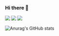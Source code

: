 ### Hi there 👋

<!--
**heejuu321/heejuu321** is a ✨ _special_ ✨ repository because its `README.md` (this file) appears on your GitHub profile.

Here are some ideas to get you started:

- 🔭 I’m currently working on ...
- 🌱 I’m currently learning ...
- 👯 I’m looking to collaborate on ...
- 🤔 I’m looking for help with ...
- 💬 Ask me about ...
- 📫 How to reach me: ...
- 😄 Pronouns: ...
- ⚡ Fun fact: ...
-->


<a href="https://velog.io/@gpfl5202/series" target="_blank"><img src="https://img.shields.io/badge/Velog-20C997?style=flat-square&logo=Velog&logoColor=FFFFFF"/></a>
<a href="" target="_blank"><img src="https://img.shields.io/badge/Adobe Illustrator-FF9A00?style=flat-square&logo=Adobe Illustrator&logoColor=FFFFFF"/></a>
<a href="" target=""><img src="https://img.shields.io/badge/Gmail-EA4335?style=flat-square&logo=&logoColor=FFFFFF"/></a>
<div align=center> </div>

![Anurag's GitHub stats](https://github-readme-stats.vercel.app/api?username=heejuu321&show_icons=true&theme=gotham)


